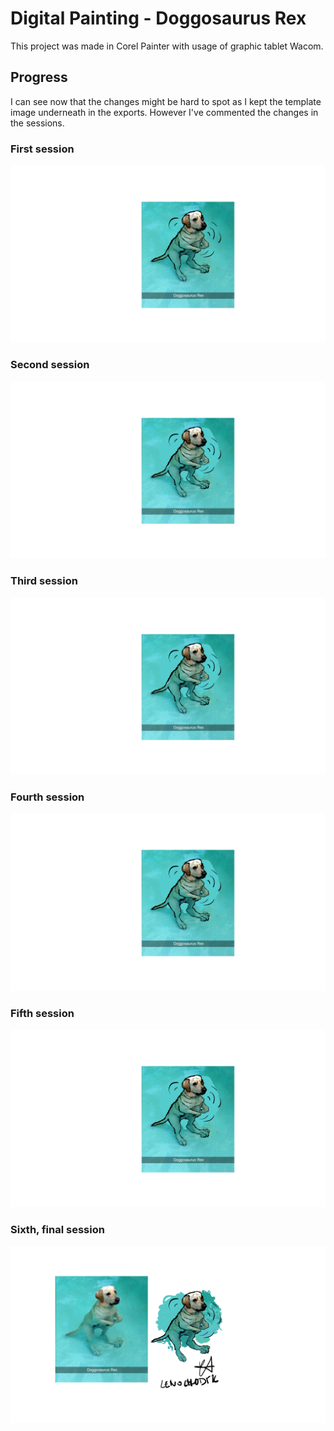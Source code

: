 # Digital Painting - Doggosaurus Rex

This project was made in Corel Painter with usage of graphic tablet Wacom.

## Progress
I can see now that the changes might be hard to spot as I kept the template image underneath in the exports. However I've commented the changes in the sessions.

### First session
![First session](DoggosaurusRex-Lenochodik_1.png)

### Second session
![Second session](DoggosaurusRex-Lenochodik_2.png)

### Third session
![Third session](DoggosaurusRex-Lenochodik_3.png)

### Fourth session
![Fourth session](DoggosaurusRex-Lenochodik_4.png)

### Fifth session
![Fifth session](DoggosaurusRex-Lenochodik_5.png)

### Sixth, final session
![Final session](DoggosaurusRex-Lenochodik_FINAL.png)
